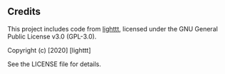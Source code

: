 ## Credits

This project includes code from [lighttt](https://github.com/lighttt/EmojiPlay), licensed under the GNU General Public License v3.0 (GPL-3.0).

Copyright (c) [2020] [lighttt]

See the LICENSE file for details.
